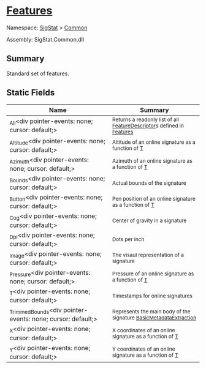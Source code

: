 # [Features](./Features.md)

Namespace: [SigStat]() > [Common](./README.md)

Assembly: SigStat.Common.dll

## Summary
Standard set of features.

## Static Fields

| Name | Summary | 
| --- | --- | 
| <sub>All</sub><div pointer-events: none; cursor: default;><img width=200/></div>| <sub>Returns a readonly list of all [FeatureDescriptor](https://github.com/hargitomi97/sigstat/blob/master/docs/md/SigStat/Common/FeatureDescriptor.md)s defined in [Features](https://github.com/hargitomi97/sigstat/blob/master/docs/md/SigStat/Common/Features.md)</sub>| <br>
| <sub>Altitude</sub><div pointer-events: none; cursor: default;><img width=200/></div>| <sub>Altitude of an online signature as a function of [T](https://github.com/hargitomi97/sigstat/blob/master/docs/md/SigStat/Common/Features.md)</sub>| <br>
| <sub>Azimuth</sub><div pointer-events: none; cursor: default;><img width=200/></div>| <sub>Azimuth of an online signature as a function of [T](https://github.com/hargitomi97/sigstat/blob/master/docs/md/SigStat/Common/Features.md)</sub>| <br>
| <sub>Bounds</sub><div pointer-events: none; cursor: default;><img width=200/></div>| <sub>Actual bounds of the signature</sub>| <br>
| <sub>Button</sub><div pointer-events: none; cursor: default;><img width=200/></div>| <sub>Pen position of an online signature as a function of [T](https://github.com/hargitomi97/sigstat/blob/master/docs/md/SigStat/Common/Features.md)</sub>| <br>
| <sub>Cog</sub><div pointer-events: none; cursor: default;><img width=200/></div>| <sub>Center of gravity in a signature</sub>| <br>
| <sub>Dpi</sub><div pointer-events: none; cursor: default;><img width=200/></div>| <sub>Dots per inch</sub>| <br>
| <sub>Image</sub><div pointer-events: none; cursor: default;><img width=200/></div>| <sub>The visaul representation of a signature</sub>| <br>
| <sub>Pressure</sub><div pointer-events: none; cursor: default;><img width=200/></div>| <sub>Pressure of an online signature as a function of [T](https://github.com/hargitomi97/sigstat/blob/master/docs/md/SigStat/Common/Features.md)</sub>| <br>
| <sub>T</sub><div pointer-events: none; cursor: default;><img width=200/></div>| <sub>Timestamps for online signatures</sub>| <br>
| <sub>TrimmedBounds</sub><div pointer-events: none; cursor: default;><img width=200/></div>| <sub>Represents the main body of the signature [BasicMetadataExtraction](https://github.com/hargitomi97/sigstat/blob/master/docs/md/SigStat/Common/BasicMetadataExtraction.md)</sub>| <br>
| <sub>X</sub><div pointer-events: none; cursor: default;><img width=200/></div>| <sub>X coordinates of an online signature as a function of [T](https://github.com/hargitomi97/sigstat/blob/master/docs/md/SigStat/Common/Features.md)</sub>| <br>
| <sub>Y</sub><div pointer-events: none; cursor: default;><img width=200/></div>| <sub>Y coordinates of an online signature as a function of [T](https://github.com/hargitomi97/sigstat/blob/master/docs/md/SigStat/Common/Features.md)</sub>| <br>


